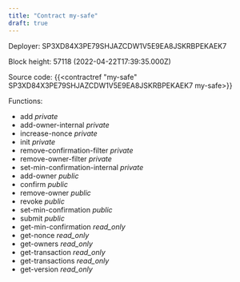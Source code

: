 ```yaml
---
title: "Contract my-safe"
draft: true
---
```

Deployer: SP3XD84X3PE79SHJAZCDW1V5E9EA8JSKRBPEKAEK7


 



Block height: 57118 (2022-04-22T17:39:35.000Z)

Source code: {{<contractref "my-safe" SP3XD84X3PE79SHJAZCDW1V5E9EA8JSKRBPEKAEK7 my-safe>}}

Functions:

* add _private_
* add-owner-internal _private_
* increase-nonce _private_
* init _private_
* remove-confirmation-filter _private_
* remove-owner-filter _private_
* set-min-confirmation-internal _private_
* add-owner _public_
* confirm _public_
* remove-owner _public_
* revoke _public_
* set-min-confirmation _public_
* submit _public_
* get-min-confirmation _read_only_
* get-nonce _read_only_
* get-owners _read_only_
* get-transaction _read_only_
* get-transactions _read_only_
* get-version _read_only_
